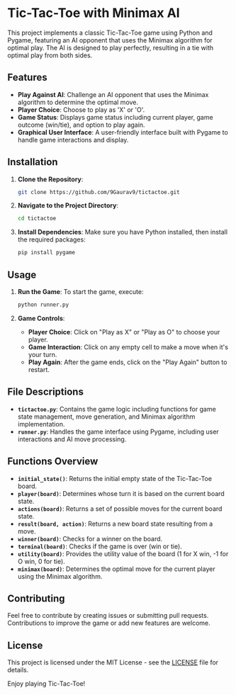 # Tic-Tac-Toe with Minimax AI

This project implements a classic Tic-Tac-Toe game using Python and Pygame, featuring an AI opponent that uses the Minimax algorithm for optimal play. The AI is designed to play perfectly, resulting in a tie with optimal play from both sides.

## Features

- **Play Against AI**: Challenge an AI opponent that uses the Minimax algorithm to determine the optimal move.
- **Player Choice**: Choose to play as 'X' or 'O'.
- **Game Status**: Displays game status including current player, game outcome (win/tie), and option to play again.
- **Graphical User Interface**: A user-friendly interface built with Pygame to handle game interactions and display.

## Installation

1. **Clone the Repository**:
    ```sh
    git clone https://github.com/9Gaurav9/tictactoe.git
    ```

2. **Navigate to the Project Directory**:
    ```sh
    cd tictactoe
    ```

3. **Install Dependencies**:
    Make sure you have Python installed, then install the required packages:
    ```sh
    pip install pygame
    ```

## Usage

1. **Run the Game**:
    To start the game, execute:
    ```sh
    python runner.py
    ```

2. **Game Controls**:
    - **Player Choice**: Click on "Play as X" or "Play as O" to choose your player.
    - **Game Interaction**: Click on any empty cell to make a move when it's your turn.
    - **Play Again**: After the game ends, click on the "Play Again" button to restart.

## File Descriptions

- **`tictactoe.py`**: Contains the game logic including functions for game state management, move generation, and Minimax algorithm implementation.
- **`runner.py`**: Handles the game interface using Pygame, including user interactions and AI move processing.

## Functions Overview

- **`initial_state()`**: Returns the initial empty state of the Tic-Tac-Toe board.
- **`player(board)`**: Determines whose turn it is based on the current board state.
- **`actions(board)`**: Returns a set of possible moves for the current board state.
- **`result(board, action)`**: Returns a new board state resulting from a move.
- **`winner(board)`**: Checks for a winner on the board.
- **`terminal(board)`**: Checks if the game is over (win or tie).
- **`utility(board)`**: Provides the utility value of the board (1 for X win, -1 for O win, 0 for tie).
- **`minimax(board)`**: Determines the optimal move for the current player using the Minimax algorithm.

## Contributing

Feel free to contribute by creating issues or submitting pull requests. Contributions to improve the game or add new features are welcome.

## License

This project is licensed under the MIT License - see the [LICENSE](LICENSE) file for details.


Enjoy playing Tic-Tac-Toe!
